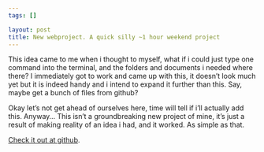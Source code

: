 ```yaml
--- 
tags: []

layout: post
title: New webproject. A quick silly ~1 hour weekend project
---
```


This idea came to me when i thought to myself, what if i could just type
one command into the terminal, and the folders and documents i needed
where there? I immediately got to work and came up with this, it doesn’t
look much yet but it is indeed handy and i intend to expand it further
than this. Say, maybe get a bunch of files from github?

Okay let’s not get ahead of ourselves here, time will tell if i’ll
actually add this. Anyway… This isn’t a groundbreaking new project of
mine, it’s just a result of making reality of an idea i had, and it
worked. As simple as that.

[Check it out at github](https://github.com/carlrafting/new_webproj).
